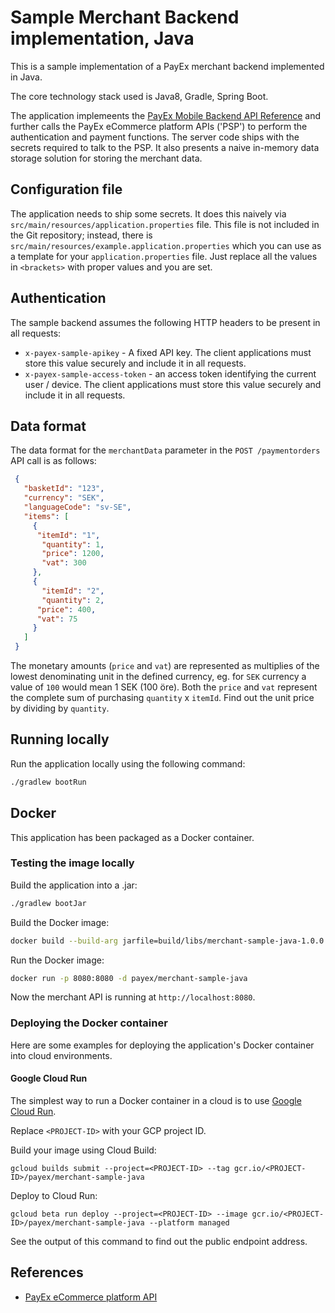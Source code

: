 # Sample Merchant Backend implementation, Java

This is a sample implementation of a PayEx merchant backend implemented in Java.

The core technology stack used is Java8, Gradle, Spring Boot.

The application implemeents the [PayEx Mobile Backend API Reference](https://raw.githubusercontent.com/SwedbankPay/swedbank-pay-sdk-mobile-example-merchant/master/documentation/payexsdk_openapi.yaml) and further calls the PayEx eCommerce platform APIs ('PSP') to perform the authentication and payment functions. The server code ships with the secrets required to talk to the PSP. It also presents a naive in-memory data storage solution for storing the merchant data.

## Configuration file

The application needs to ship some secrets. It does this naively via `src/main/resources/application.properties` file. This file is not included in the Git repository; instead, there is `src/main/resources/example.application.properties` which you can use as a template for your `application.properties` file. Just replace all the values in `<brackets>` with proper values and you are set.

## Authentication

The sample backend assumes the following HTTP headers to be present in all requests:

* `x-payex-sample-apikey` - A fixed API key. The client applications must store this value securely and include it in all requests.
* `x-payex-sample-access-token` - an access token identifying the current user / device. The client applications must store this value securely and include it in all requests.

## Data format

The data format for the `merchantData` parameter in the `POST /paymentorders` API call is as follows:

```json
 {
   "basketId": "123",
   "currency": "SEK",
   "languageCode": "sv-SE",
   "items": [
     {
      "itemId": "1",
       "quantity": 1,
       "price": 1200,
       "vat": 300
     },
     {
       "itemId": "2",
       "quantity": 2,
      "price": 400,
      "vat": 75
     }
   ]
 }
```

The monetary amounts (`price` and `vat`) are represented as multiplies of the lowest denominating unit in the defined currency, eg. for `SEK` currency a value of `100` would mean 1 SEK (100 öre). Both the `price` and `vat` represent the complete sum of purchasing `quantity` x `itemId`. Find out the unit price by dividing by `quantity`.

## Running locally

Run the application locally using the following command:

```sh
./gradlew bootRun
```

## Docker

This application has been packaged as a Docker container. 

### Testing the image locally

Build the application into a .jar:

```sh
./gradlew bootJar
```

Build the Docker image:

```sh
docker build --build-arg jarfile=build/libs/merchant-sample-java-1.0.0.jar -t payex/merchant-sample-java .
```

Run the Docker image:

```sh
docker run -p 8080:8080 -d payex/merchant-sample-java
```

Now the merchant API is running at `http://localhost:8080`.

### Deploying the Docker container

Here are some examples for deploying the application's Docker container into cloud environments.

#### Google Cloud Run

The simplest way to run a Docker container in a cloud is to use [Google Cloud Run](https://cloud.google.com/run/).

Replace `<PROJECT-ID>` with your GCP project ID.

Build your image using Cloud Build:

```
gcloud builds submit --project=<PROJECT-ID> --tag gcr.io/<PROJECT-ID>/payex/merchant-sample-java
```

Deploy to Cloud Run:

```
gcloud beta run deploy --project=<PROJECT-ID> --image gcr.io/<PROJECT-ID>/payex/merchant-sample-java --platform managed
```

See the output of this command to find out the public endpoint address.

## References

* [PayEx eCommerce platform API](https://developer.payex.com/xwiki/wiki/developer/view/Main/ecommerce/technical-reference/)
